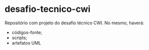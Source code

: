 # desafio-tecnico-cwi

Repositório com projeto do desafio técnico CWI. No mesmo, haverá: 
- códigos-fonte;
- scripts;
- artefatos UML 